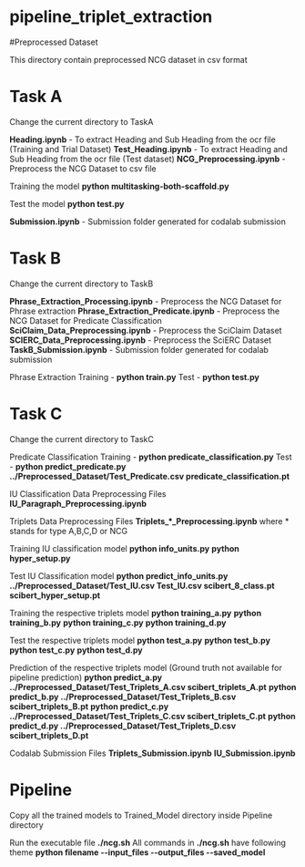 # pipeline_triplet_extraction
#Preprocessed Dataset

This directory contain preprocessed NCG dataset in csv format

# Task A

Change the current directory to TaskA

**Heading.ipynb** - To extract Heading and Sub Heading from the ocr file (Training and Trial Dataset)
**Test_Heading.ipynb** - To extract Heading and Sub Heading from the ocr file (Test dataset)
**NCG_Preprocessing.ipynb** - Preprocess the NCG Dataset to csv file

Training the model
**python multitasking-both-scaffold.py**

Test the model
**python test.py**

**Submission.ipynb** - Submission folder generated for codalab submission

# Task B

Change the current directory to TaskB

**Phrase_Extraction_Processing.ipynb** - Preprocess the NCG Dataset for Phrase extraction
**Phrase_Extraction_Predicate.ipynb** - Preprocess the NCG Dataset for Predicate Classification
**SciClaim_Data_Preprocessing.ipynb** - Preprocess the SciClaim Dataset
**SCIERC_Data_Preprocessing.ipynb** - Preprocess the SciERC Dataset
**TaskB_Submission.ipynb** - Submission folder generated for codalab submission

Phrase Extraction
Training - **python train.py**
Test - **python test.py**

# Task C

Change the current directory to TaskC

Predicate Classification 
Training - **python predicate_classification.py**
Test - **python predict_predicate.py ../Preprocessed_Dataset/Test_Predicate.csv predicate_classification.pt**

IU Classification Data Preprocessing Files
**IU_Paragraph_Preprocessing.ipynb**

Triplets Data Preprocessing Files
**Triplets_*_Preprocessing.ipynb** where * stands for type A,B,C,D or NCG

Training IU classification model
**python info_units.py**
**python hyper_setup.py**

Test IU Classification model
**python predict_info_units.py ../Preprocessed_Dataset/Test_IU.csv Test_IU.csv scibert_8_class.pt scibert_hyper_setup.pt**


Training the respective triplets model
**python training_a.py**
**python training_b.py**
**python training_c.py**
**python training_d.py**


Test the respective triplets model
**python test_a.py**
**python test_b.py**
**python test_c.py** 
**python test_d.py**

Prediction of the respective triplets model (Ground truth not available for pipeline prediction)
**python predict_a.py ../Preprocessed_Dataset/Test_Triplets_A.csv scibert_triplets_A.pt**
**python predict_b.py ../Preprocessed_Dataset/Test_Triplets_B.csv scibert_triplets_B.pt**
**python predict_c.py ../Preprocessed_Dataset/Test_Triplets_C.csv scibert_triplets_C.pt**
**python predict_d.py ../Preprocessed_Dataset/Test_Triplets_D.csv scibert_triplets_D.pt**

Codalab Submission Files
**Triplets_Submission.ipynb** 
**IU_Submission.ipynb**


# Pipeline

Copy all the trained models to Trained_Model directory inside Pipeline directory

Run the executable file
**./ncg.sh**
All commands in **./ncg.sh** have following theme
**python filename --input_files --output_files --saved_model**

